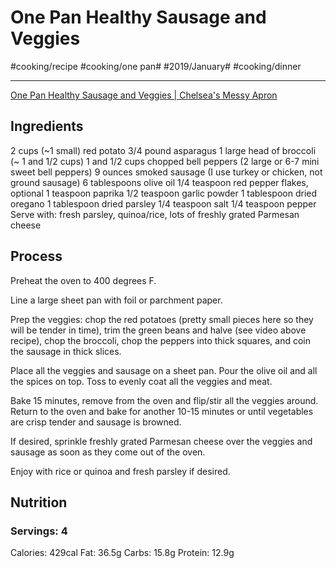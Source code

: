 # One Pan Healthy Sausage and Veggies
#cooking/recipe #cooking/one pan# #2019/January# #cooking/dinner
- - - -
[One Pan Healthy Sausage and Veggies | Chelsea's Messy Apron](https://www.chelseasmessyapron.com/one-pan-healthy-sausage-and-veggies/)

## Ingredients
2 cups (~1 small) red potato
3/4 pound asparagus
1 large head of broccoli (~ 1 and 1/2 cups)
1 and 1/2 cups chopped bell peppers (2 large or 6-7 mini sweet bell peppers)
9 ounces smoked sausage (I use turkey or chicken, not ground sausage)
6 tablespoons olive oil
1/4 teaspoon red pepper flakes, optional
1 teaspoon paprika
1/2 teaspoon garlic powder
1 tablespoon dried oregano
1 tablespoon dried parsley
1/4 teaspoon salt
1/4 teaspoon pepper
Serve with: fresh parsley, quinoa/rice, lots of freshly grated Parmesan cheese

## Process
Preheat the oven to 400 degrees F.

Line a large sheet pan with foil or parchment paper.

Prep the veggies: chop the red potatoes (pretty small pieces here so they will be tender in time), trim the green beans and halve (see video above recipe), chop the broccoli, chop the peppers into thick squares, and coin the sausage in thick slices.

Place all the veggies and sausage on a sheet pan. Pour the olive oil and all the spices on top. Toss to evenly coat all the veggies and meat.

Bake 15 minutes, remove from the oven and flip/stir all the veggies around. Return to the oven and bake for another 10-15 minutes or until vegetables are crisp tender and sausage is browned.

If desired, sprinkle freshly grated Parmesan cheese over the veggies and sausage as soon as they come out of the oven.

Enjoy with rice or quinoa and fresh parsley if desired.

## Nutrition
### Servings: 4
Calories: 429cal
Fat: 36.5g
Carbs: 15.8g
Protein: 12.9g